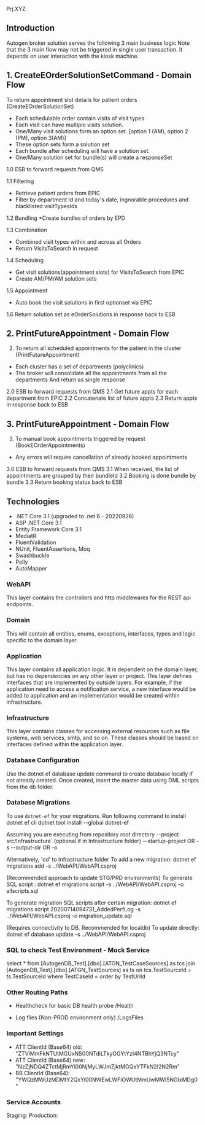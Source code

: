 Prj.XYZ 

## Introduction

Autogen broker solution serves the following 3 main business logic
Note that the 3 main flow may not be triggered in single user transaction. 
It depends on user interaction with the kiosk machine.

## 1. CreateEOrderSolutionSetCommand - Domain Flow
To return appointment slot details for patient orders (CreateEOrderSolutionSet)
* Each schedulable order contain visits of visit types
* Each visit can have multiple visits solution.
* One/Many visit solutions form an option set. [option 1 (AM), option 2 (PM), option 3(AM)]
* These option sets form a solution set
* Each bundle after scheduling will have a solution set.
* One/Many solution set for bundle(s) will create a responseSet

1.0 ESB to forward requests from QMS

1.1 Filtering
* Retrieve patient orders from EPIC
* Filter by department Id and today's date, ingnorable procedures and blacklisted visitTypesIds

1.2 Bundling 
*Create bundles of orders by EPD

1.3 Combination
* Combined visit types within and across all Orders
* Return VisitsToSearch in request

1.4 Scheduling
* Get visit solutions(appointment slots) for VisitsToSearch from EPIC
* Create AM/PM/AM solution sets

1.5 Appointment
* Auto book the visit solutions in first optionset via EPIC

1.6 Return solution set as eOrderSolutions in response back to ESB

## 2. PrintFutureAppointment - Domain Flow
2. To return all scheduled appointments for the patient in the cluster (PrintFutureAppointment)
* Each cluster has a set of departments (polyclinics)
* The broker will consolidate all the appointments from all the departments And return as single response 

2.0 ESB to forward requests from QMS
2.1 Get future appts for each department from EPIC
2.2 Concatenate list of future appts
2.3 Return appts in response back to ESB

## 3. PrintFutureAppointment - Domain Flow
3. To manual book appointments triggered by request (BookEOrderAppointments)
* Any errors will require cancellation of already booked appointments

3.0 ESB to forward requests from QMS
3.1 When received, the list of appointments are grouped by their bundleId
3.2 Booking is done bundle by bundle
3.3 Return booking status back to ESB


## Technologies
* .NET Core 3.1 (upgraded to .net 6 - 20220928)
* ASP .NET Core 3.1
* Entity Framework Core 3.1
* MediatR
* FluentValidation
* NUnit, FluentAssertions, Moq
* Swashbuckle 
* Polly
* AutoMapper

### WebAPI
This layer contains the controllers and http middlewares for the REST api endpoints.

### Domain
This will contain all entities, enums, exceptions, interfaces, types and logic specific to the domain layer.

### Application
This layer contains all application logic. It is dependent on the domain layer, but has no dependencies on any other layer or project. 
This layer defines interfaces that are implemented by outside layers. 
For example, if the application need to access a notification service, a new interface would be added to application and an implementation would be created within infrastructure.

### Infrastructure
This layer contains classes for accessing external resources such as file systems, web services, smtp, and so on. 
These classes should be based on interfaces defined within the application layer.


### Database Configuration
Use the dotnet ef database update command to create database locally if not already created.
Once created, insert the master data using DML scripts from the db folder.

### Database Migrations
To use `dotnet-ef` for your migrations. Run following command to install dotnet ef cli
dotnet tool install --global dotnet-ef

Assuming you are executing from repository root directory
--project src/Infrastructure` (optional if in Infrastructure folder)
--startup-project OR -s
--output-dir OR -o

Alternatively, 'cd' to Infrastructure folder
To add a new migration:
dotnet ef migrations add <SomeMigrationName> -s ../WebAPI/WebAPI.csproj

(Recommended approach to update STG/PRD environments)
To generate SQL script :
dotnet ef migrations script -s ../WebAPI/WebAPI.csproj -o allscripts.sql

To generate migration SQL scripts after certain migration:
dotnet ef migrations script 20200714094731_AddedPerfLog -s ../WebAPI/WebAPI.csproj -o migration_update.sql
 
(Requires connectivity to DB. Recommended for localdb)
To update directly:
dotnet ef database update -s ../WebAPI/WebAPI.csproj

### SQL to check Test Environment - Mock Service
select *
from [AutogenDB_Test].[dbo].[ATGN_TestCaseSources] as tcs 
join [AutogenDB_Test].[dbo].[ATGN_TestSources] as ts
on tcs.TestSourceId = ts.TestSourceId
where TestCaseId = <TestCaseId>
order by TestUriId
  

### Other Routing Paths
* Healthcheck for basic DB health probe
/Health 

* Log files (Non-PROD environment only)
/LogsFiles

### Important Settings
* ATT ClientId (Base64) old: "ZTViMmFkNTUtMGUxNS00NTdiLTkyOGYtYzI4NTBhYjQ3NTcy"
* ATT ClientId (Base64) new: "NzZjNDQ4ZTctMjRmYi00NjMyLWJmZjktMGQxYTFkN2I2N2Rm"
* BB ClientId (Base64): "YWQzMWUzMDMtY2QxYi00NWEwLWFiOWUtMmUwMWI5NGIxMDg0"

### Service Accounts
Staging: 
Production: 
